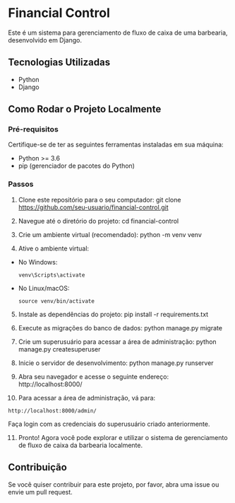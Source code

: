 # Financial Control

Este é um sistema para gerenciamento de fluxo de caixa de uma barbearia, desenvolvido em Django.

## Tecnologias Utilizadas

- Python
- Django

## Como Rodar o Projeto Localmente

### Pré-requisitos

Certifique-se de ter as seguintes ferramentas instaladas em sua máquina:

- Python >= 3.6
- pip (gerenciador de pacotes do Python)

### Passos

1. Clone este repositório para o seu computador:
git clone https://github.com/seu-usuario/financial-control.git


2. Navegue até o diretório do projeto:
cd financial-control


3. Crie um ambiente virtual (recomendado):
python -m venv venv


4. Ative o ambiente virtual:
- No Windows:
  ```
  venv\Scripts\activate
  ```
- No Linux/macOS:
  ```
  source venv/bin/activate
  ```

5. Instale as dependências do projeto:
pip install -r requirements.txt


6. Execute as migrações do banco de dados:
python manage.py migrate


7. Crie um superusuário para acessar a área de administração:
python manage.py createsuperuser


8. Inicie o servidor de desenvolvimento:
python manage.py runserver


9. Abra seu navegador e acesse o seguinte endereço:
http://localhost:8000/


10. Para acessar a área de administração, vá para:
 ```
 http://localhost:8000/admin/
 ```

 Faça login com as credenciais do superusuário criado anteriormente.

11. Pronto! Agora você pode explorar e utilizar o sistema de gerenciamento de fluxo de caixa da barbearia localmente.

## Contribuição

Se você quiser contribuir para este projeto, por favor, abra uma issue ou envie um pull request.
